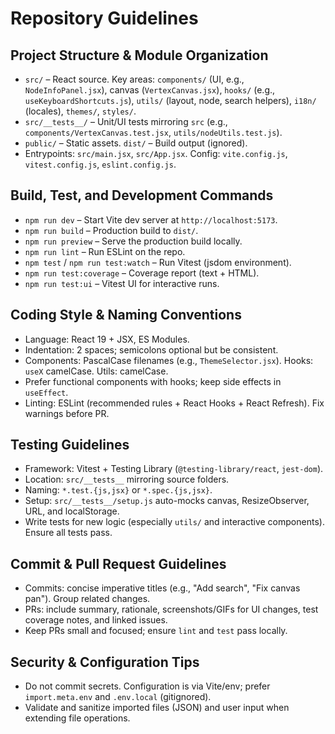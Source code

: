 # Repository Guidelines

## Project Structure & Module Organization
- `src/` – React source. Key areas: `components/` (UI, e.g., `NodeInfoPanel.jsx`), canvas (`VertexCanvas.jsx`), `hooks/` (e.g., `useKeyboardShortcuts.js`), `utils/` (layout, node, search helpers), `i18n/` (locales), `themes/`, `styles/`.
- `src/__tests__/` – Unit/UI tests mirroring `src` (e.g., `components/VertexCanvas.test.jsx`, `utils/nodeUtils.test.js`).
- `public/` – Static assets. `dist/` – Build output (ignored).
- Entrypoints: `src/main.jsx`, `src/App.jsx`. Config: `vite.config.js`, `vitest.config.js`, `eslint.config.js`.

## Build, Test, and Development Commands
- `npm run dev` – Start Vite dev server at `http://localhost:5173`.
- `npm run build` – Production build to `dist/`.
- `npm run preview` – Serve the production build locally.
- `npm run lint` – Run ESLint on the repo.
- `npm test` / `npm run test:watch` – Run Vitest (jsdom environment).
- `npm run test:coverage` – Coverage report (text + HTML).
- `npm run test:ui` – Vitest UI for interactive runs.

## Coding Style & Naming Conventions
- Language: React 19 + JSX, ES Modules.
- Indentation: 2 spaces; semicolons optional but be consistent.
- Components: PascalCase filenames (e.g., `ThemeSelector.jsx`). Hooks: `useX` camelCase. Utils: camelCase.
- Prefer functional components with hooks; keep side effects in `useEffect`.
- Linting: ESLint (recommended rules + React Hooks + React Refresh). Fix warnings before PR.

## Testing Guidelines
- Framework: Vitest + Testing Library (`@testing-library/react`, `jest-dom`).
- Location: `src/__tests__` mirroring source folders.
- Naming: `*.test.{js,jsx}` or `*.spec.{js,jsx}`.
- Setup: `src/__tests__/setup.js` auto-mocks canvas, ResizeObserver, URL, and localStorage.
- Write tests for new logic (especially `utils/` and interactive components). Ensure all tests pass.

## Commit & Pull Request Guidelines
- Commits: concise imperative titles (e.g., "Add search", "Fix canvas pan"). Group related changes.
- PRs: include summary, rationale, screenshots/GIFs for UI changes, test coverage notes, and linked issues.
- Keep PRs small and focused; ensure `lint` and `test` pass locally.

## Security & Configuration Tips
- Do not commit secrets. Configuration is via Vite/env; prefer `import.meta.env` and `.env.local` (gitignored).
- Validate and sanitize imported files (JSON) and user input when extending file operations.
